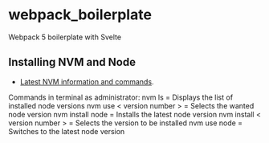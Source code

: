 # webpack_boilerplate
Webpack 5 boilerplate with Svelte

## Installing NVM and Node

- [Latest NVM information and commands](https://github.com/coreybutler/nvm-windows#installation--upgrades).

Commands in terminal as administrator:
nvm ls = Displays the list of installed node versions
nvm use < version number > = Selects the wanted node version
nvm install node = Installs the latest node version
nvm install < version number > = Selects the version to be installed
nvm use node = Switches to the latest node version



